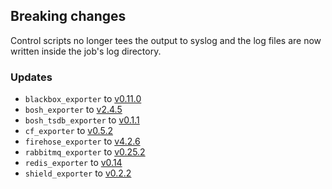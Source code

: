## Breaking changes

Control scripts no longer tees the output to syslog and the log files are now written inside the job's log directory.

### Updates

* `blackbox_exporter` to [v0.11.0](https://github.com/prometheus/blackbox_exporter/releases/tag/v0.11.0)
* `bosh_exporter` to [v2.4.5](https://github.com/bosh-prometheus/bosh_exporter/releases/tag/v2.4.5)
* `bosh_tsdb_exporter` to [v0.1.1](https://github.com/bosh-prometheus/bosh_tsdb_exporter/releases/tag/v0.1.1)
* `cf_exporter` to [v0.5.2](https://github.com/bosh-prometheus/cf_exporter/releases/tag/v0.5.2)
* `firehose_exporter` to [v4.2.6](https://github.com/bosh-prometheus/firehose_exporter/releases/tag/v4.2.6)
* `rabbitmq_exporter` to [v0.25.2](https://github.com/kbudde/rabbitmq_exporter/releases/tag/v0.25.2)
* `redis_exporter` to [v0.14](https://github.com/oliver006/redis_exporter/releases/tag/v0.14)
* `shield_exporter` to [v0.2.2](https://github.com/bosh-prometheus/shield_exporter/releases/tag/v0.2.2)
